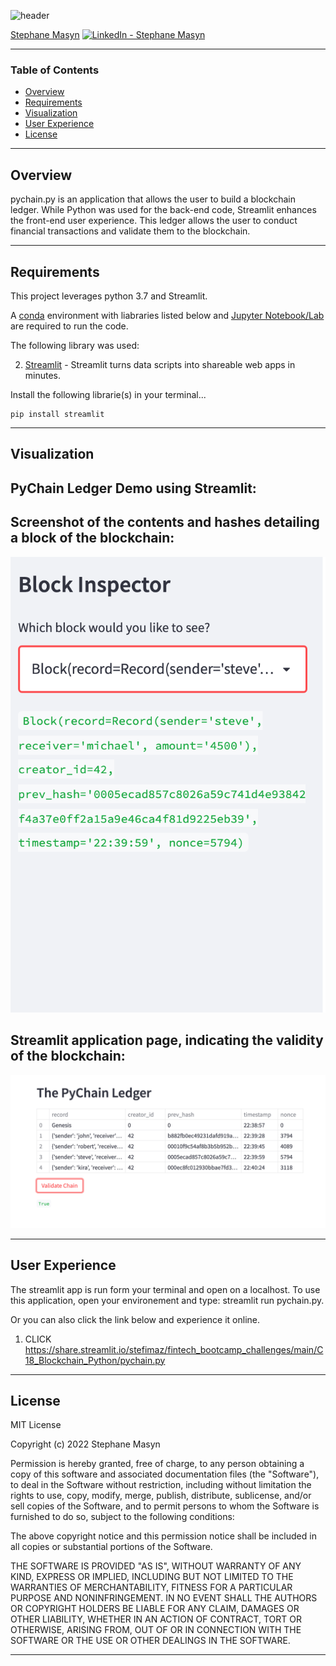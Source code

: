 ![header](https://capsule-render.vercel.app/api?type=waving&color=gradient&width=1000&height=200&section=header&text=Blockchain%20With%20Python%20&fontSize=30&fontColor=black)

<!-- header is made with: https://github.com/kyechan99/capsule-render -->

[Stephane Masyn](https://www.linkedin.com/in/stephane-masyn-35b16817a/) [<img src="https://cdn2.auth0.com/docs/media/connections/linkedin.png" alt="LinkedIn -  Stephane Masyn" width=15/>](https://linkedin.com/in/stephane-masyn-35b16817a/)
                                 

---

### Table of Contents

* [Overview](#overview)
* [Requirements](#requirements)
* [Visualization](#visualization)
* [User Experience](#user-experience)
* [License](#license)  

---

## Overview

pychain.py is an application that allows the user to build a blockchain ledger. While Python was used for the back-end code, Streamlit enhances the front-end user experience. This ledger allows the user to conduct financial transactions and validate them to the blockchain. 

---

## Requirements


This project leverages python 3.7 and Streamlit.

A [conda](https://docs.conda.io/en/latest/) environment with liabraries listed below and [Jupyter Notebook/Lab](https://jupyter.org/) are required to run the code.

The following library was used:

2. [Streamlit](https://streamlit.io/) - Streamlit turns data scripts into shareable web apps in minutes.


Install the following librarie(s) in your terminal...

    pip install streamlit
 
---

## Visualization

## PyChain Ledger Demo using Streamlit:


## Screenshot of the contents and hashes detailing a block of the blockchain:
![block_inspector](Images/Block_inspector1.png)

## Streamlit application page, indicating the validity of the blockchain:
![blockchain_is_valid](Images/Pychain_validate.png)

---

## User Experience

The streamlit app is run form your terminal and open on a localhost. To use this application, open your environement and type: streamlit run pychain.py.

Or you can also click the link below and experience it online. 

1) CLICK https://share.streamlit.io/stefimaz/fintech_bootcamp_challenges/main/C18_Blockchain_Python/pychain.py



---

## License

MIT License

Copyright (c) 2022 Stephane Masyn

Permission is hereby granted, free of charge, to any person obtaining a copy
of this software and associated documentation files (the "Software"), to deal
in the Software without restriction, including without limitation the rights
to use, copy, modify, merge, publish, distribute, sublicense, and/or sell
copies of the Software, and to permit persons to whom the Software is
furnished to do so, subject to the following conditions:

The above copyright notice and this permission notice shall be included in all
copies or substantial portions of the Software.

THE SOFTWARE IS PROVIDED "AS IS", WITHOUT WARRANTY OF ANY KIND, EXPRESS OR
IMPLIED, INCLUDING BUT NOT LIMITED TO THE WARRANTIES OF MERCHANTABILITY,
FITNESS FOR A PARTICULAR PURPOSE AND NONINFRINGEMENT. IN NO EVENT SHALL THE
AUTHORS OR COPYRIGHT HOLDERS BE LIABLE FOR ANY CLAIM, DAMAGES OR OTHER
LIABILITY, WHETHER IN AN ACTION OF CONTRACT, TORT OR OTHERWISE, ARISING FROM,
OUT OF OR IN CONNECTION WITH THE SOFTWARE OR THE USE OR OTHER DEALINGS IN THE
SOFTWARE.

---
